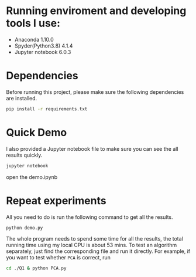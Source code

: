 # Running enviroment and developing tools I use:
- Anaconda 1.10.0
- Spyder(Python3.8) 4.1.4
- Jupyter notebook 6.0.3

# Dependencies
Before running this project, please make sure the following dependencies are installed.
```bash
pip install -r requirements.txt
``` 

# Quick Demo
I also provided a Jupyter notebook file to make sure you can see the all results quickly.
```bash
jupyter notebook
```
open the demo.ipynb

# Repeat experiments
All you need to do is run the following command to get all the results.
```bash
python demo.py
```
The whole program needs to spend some time for all the results, the total running time using my local CPU is about 53 mins. 
To test an algorithm separately, just find the corresponding file and run it directly. 
For example, if you want to test whether `PCA` is correct, run
 ```bash
cd ./Q1 & python PCA.py
 ```